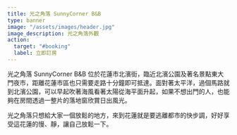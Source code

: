 ```yaml
---
title: 光之角落 SunnyCorner B&B
type: banner
image: "/assets/images/header.jpg"
image_description: 光之角落外觀
action:
  target: "#booking"
  label: 立即訂房
---
```


光之角落 SunnyCorner B&B 位於花蓮市北濱街，臨近北濱公園及著名景點東大門夜市，距離花蓮市區也只需要走路十分鐘即可抵達。面對著太平洋，過個馬路就到北濱公園，可以早起吹著海風看著太陽從海平面升起，如果不想出門的人，也能夠在房間透過一整片的落地窗欣賞日出風光。

光之角落只想給大家一個放鬆的地方，來到花蓮就是要逃離都市的快步調，好好享受這花蓮的慢、靜，讓自己放鬆一下。
